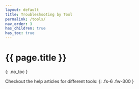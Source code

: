 ```yaml
---
layout: default
title: Troubleshooting by Tool
permalink: /tools/
nav_order: 3
has_children: true
has_toc: true
---
```


# {{ page.title }}
{: .no_toc }

Checkout the help articles for different tools:
{: .fs-6 .fw-300 }
